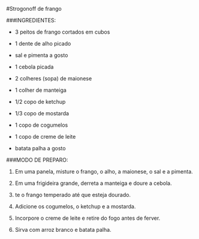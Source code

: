 #Strogonoff de frango

###INGREDIENTES:


- 3 peitos de frango cortados em cubos



- 1 dente de alho picado

- sal e pimenta a gosto

- 1 cebola picada

- 2 colheres (sopa) de maionese

- 1 colher de manteiga

- 1/2 copo de ketchup

- 1/3 copo de mostarda

- 1 copo de cogumelos

- 1 copo de creme de leite

- batata palha a gosto





###MODO DE PREPARO:




1. Em uma panela, misture o frango, o alho, a maionese, o sal e a pimenta.



2. Em uma frigideira grande, derreta a manteiga e doure a cebola.

3. te o frango temperado até que esteja dourado.

4. Adicione os cogumelos, o ketchup e a mostarda.

5. Incorpore o creme de leite e retire do fogo antes de ferver.

6. Sirva com arroz branco e batata palha.